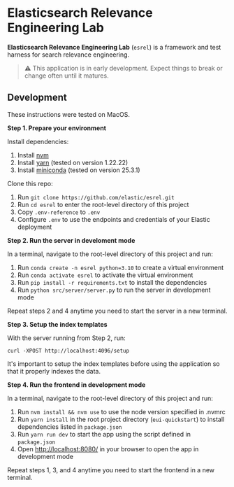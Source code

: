 # Elasticsearch Relevance Engineering Lab

**Elasticsearch Relevance Engineering Lab** (`esrel`) is a framework and test harness for search relevance engineering.

> ⚠️ This application is in early development. Expect things to break or change often until it matures.

## Development

These instructions were tested on MacOS.

**Step 1. Prepare your environment**

Install dependencies:

1. Install [nvm](https://github.com/nvm-sh/nvm?tab=readme-ov-file#installing-and-updating)
2. Install [yarn](https://classic.yarnpkg.com/en/docs/install) (tested on version 1.22.22)
3. Install [miniconda](https://www.anaconda.com/docs/getting-started/miniconda/install) (tested on version 25.3.1)

Clone this repo:

1. Run `git clone https://github.com/elastic/esrel.git`
2. Run `cd esrel` to enter the root-level directory of this project
3. Copy `.env-reference` to `.env`
4. Configure `.env` to use the endpoints and credentials of your Elastic deployment

**Step 2. Run the server in develoment mode**

In a terminal, navigate to the root-level directory of this project and run:

1. Run `conda create -n esrel python=3.10` to create a virtual environment
2. Run `conda activate esrel` to activate the virtual environment
3. Run `pip install -r requirements.txt` to install the dependencies
4. Run `python src/server/server.py` to run the server in development mode

Repeat steps 2 and 4 anytime you need to start the server in a new terminal.

**Step 3. Setup the index templates**

With the server running from Step 2, run:

`curl -XPOST http://localhost:4096/setup`

It's important to setup the index templates before using the application so that
it properly indexes the data.

**Step 4. Run the frontend in development mode**

In a terminal, navigate to the root-level directory of this project and run:

1. Run `nvm install && nvm use` to use the node version specified in .nvmrc
2. Run `yarn install` in the root project directory (`eui-quickstart`) to install dependencies listed in `package.json`
3. Run `yarn run dev` to start the app using the script defined in `package.json`
4. Open [http://localhost:8080/](http://localhost:8080/) in your browser to open the app in development mode

Repeat steps 1, 3, and 4 anytime you need to start the frontend in a new terminal.

